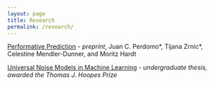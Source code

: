 ```yaml
---
layout: page
title: Research
permalink: /research/
---
```


[Performative Prediction](https://arxiv.org/pdf/2002.06673.pdf) - *preprint*, Juan C. Perdomo\*, Tijana Zrnic\*, Celestine Mendler-Dunner, and Moritz Hardt 

[Universal Noise Models in Machine Learning](/pdfs/thesis_jcp.pdf) - *undergraduate thesis, awarded the Thomas J. Hoopes Prize* 
